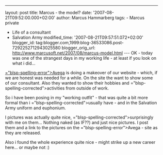 ---
layout: post
title: Marcus - the model? date: '2007-08-21T09:52:00.000+02:00'
author: Marcus Hammarberg
tags: - Marcus
private
  - Life of a consultant
   - Salvation Army
modified_time: '2007-08-21T09:57:51.072+02:00'
blogger_id: tag:blogger.com,1999:blog-36533086.post-7292252712943025580
blogger_orig_url: http://www.marcusoft.net/2007/08/marcus-model.html ---
<span id="SPELLING_ERROR_0" class="blsp-spelling-corrected">OK</span> -
today was one of the strangest days in my working life - at least if you
look on what i did...

[<span>="blsp-spelling-error">Avega</span>](http://www.avega.se/) is doing
a makeover of our website - which, if we are honest was needed for a
while. On the site the want to show some of our consultant. Also they
wanted to show their hobbies and <span>="blsp-spelling-corrected">activities</span> from outside of
work.

So i have been posing in my "working outfit" - that was quite a bit more
formal than i <span>="blsp-spelling-corrected">usually</span> have - and in the
Salvation Army uniform and euphonium.

I pictures was actually quite nice, <span>="blsp-spelling-corrected">surprisingly</span> with me on them...
Nothing naked (as IF??) and just nice pictures. I post them and a link
to the pictures on the <span>="blsp-spelling-error">Avega</span> - site as they are released.

Also i found the whole experience quite nice - might strike up a new
career here... or maybe not :)
